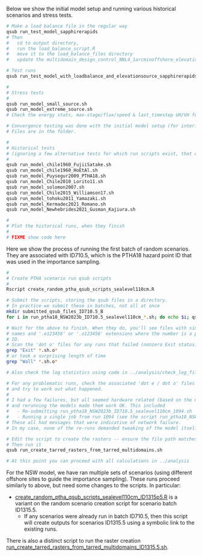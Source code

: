 Below we show the initial model setup and running various historical scenarios
and stress tests.

```bash
# Make a load balance file in the regular way
qsub run_test_model_sapphirerapids
# Then
#   cd to output directory, 
#   run the load_balance_script.R
#   move it to the load_balance_files directory
#   update the multidomain_design_control_NNL4_1arcminoffshore_elevationsourceindex.nml

# Test runs
qsub run_test_model_with_loadbalance_and_elevationsource_sapphirerapids.sh

#
# Stress tests
#
qsub run_model_small_source.sh
qsub run_model_extreme_source.sh
# Check the energy stats, max-stage/flux/speed & last_timestep UH/VH for the previous runs

# Convergence testing was done with the initial model setup (for interim report)
# Files are in the folder.

#
# Historical tests
# (ignoring a few alternative tests for which run scripts exist, that were used for other things)
#
qsub run_model_chile1960_FujiiSatake.sh
qsub run_model_chile1960_HoEtAl.sh
qsub run_model_Puysegur2009_PTHA18.sh
qsub run_model_Chile2010_Lorito11.sh
qsub run_model_solomon2007.sh
qsub run_model_Chile2015_Williamson17.sh
qsub run_model_tohoku2011_Yamazaki.sh
qsub run_model_Kermadec2021_Romano.sh
qsub run_model_Newhebrides2021_Gusman_Kajiura.sh

#
# Plot the historical runs, when they finish
#
# FIXME show code here

```


Here we show the process of running the first batch of random scenarios. They
are associated with ID710.5, which is the PTHA18 hazard point ID that was used
in the importance sampling.
```bash
#
# Create PTHA scenario run qsub scripts
#
Rscript create_random_ptha_qsub_scripts_sealevel110cm.R

# Submit the scripts, storing the qsub files in a directory.
# In practice we submit these in batches, not all at once
mkdir submitted_qsub_files_ID710.5_B
for i in run_ptha18_NSW2023b_ID710.5_sealevel110cm_*.sh; do echo $i; qsub $i; mv $i submitted_qsub_files_ID710.5_B; done

# Wait for the above to finish. When they do, you'll see files with similar
# names and '.e123456' or '.o123456' extensions where the number is a process
# ID. 
# Scan the 'dot o' files for any runs that failed (nonzero Exit status)
grep "Exit" *.sh.o*
# or took a surprising length of time
grep "Wall" *.sh.o*

# Also check the log statistics using code in ../analysis/check_log_files/

# For any problematic runs, check the associated 'dot e / dot o' files and the logs,
# and try to work out what happened. 
#
# I had a few failures, but all seemed hardware related (based on the messages)
# and rerunning the models made them work OK. This included
#   - Re-submitting run_ptha18_NSW2023b_ID710.5_sealevel110cm_1094.sh
#   - Running a single job from run 1094 (see the script run_ptha18_NSW2023b_ID710.5_sealevel110cm_1093_fixfailed.sh).
# These all had messages that were indicative of network failure.
# In my case, none of the re-runs demanded tweaking of the model itself.

# Edit the script to create the rasters -- ensure the file path matches your runs
# Then run it
qsub run_create_tarred_rasters_from_tarred_multidomains.sh

# At this point you can proceed with all calculations in ../analysis
```

For the NSW model, we have ran multiple sets of scenarios (using different
offshore sites to guide the importance sampling). These runs proceed similarly
to above, but need some changes to the scripts. In particular:
* [create_random_ptha_qsub_scripts_sealevel110cm_ID1315p5.R](create_random_ptha_qsub_scripts_sealevel110cm_ID1315p5.R) is a variant on the random scenario creation script for scenario batch ID1315.5.
  * If any scenarios were already run in batch ID710.5, then this script will create outputs for scenarios ID1315.5 using a symbolic link to the existing runs.

There is also a distinct script to run the raster creation [run_create_tarred_rasters_from_tarred_multidomains_ID1315.5.sh](run_create_tarred_rasters_from_tarred_multidomains_ID1315.5.sh).
